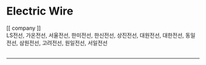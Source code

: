 # Electric Wire
[[ company ]]
<br>LS전선, 가온전선, 서울전선, 한미전선, 한신전선, 상진전선, 대원전선, 대한전선, 동일전선, 삼원전선, 고려전선, 원일전선, 서일전선
<br>
<br><hr>
